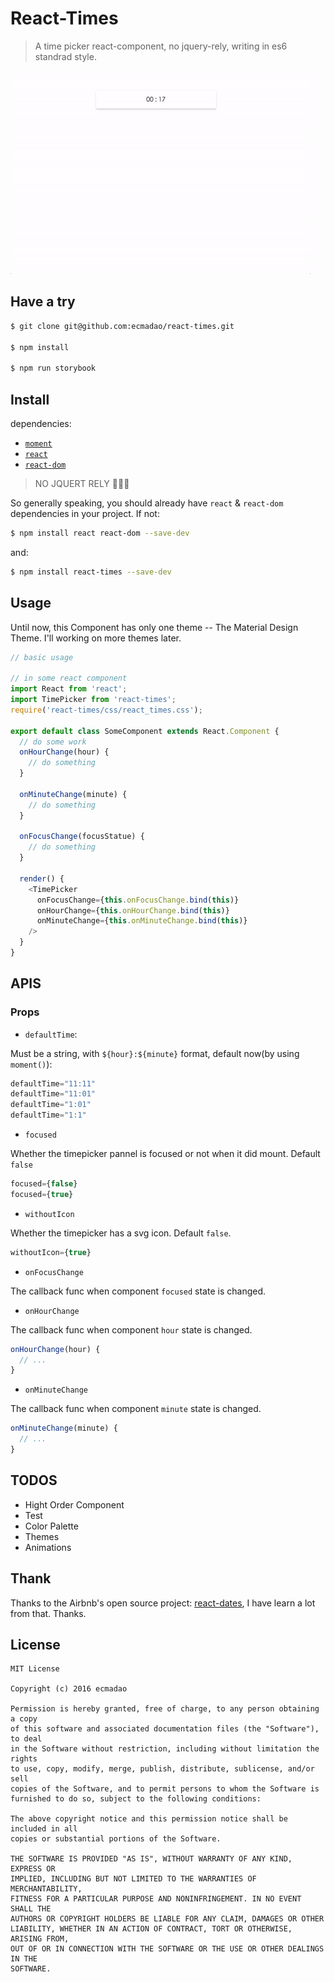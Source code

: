 # React-Times

> A time picker react-component, no jquery-rely, writing in es6 standrad style.

![react-times](./intro_src/react-times.gif)

## Have a try

```bash
$ git clone git@github.com:ecmadao/react-times.git

$ npm install

$ npm run storybook
```

## Install

dependencies:

- [`moment`](https://github.com/moment/moment/)
- [`react`](https://github.com/facebook/react)
- [`react-dom`](https://github.com/facebook/react)

> NO JQUERT RELY 😤😤😤

So generally speaking, you should already have `react` & `react-dom` dependencies in your project. If not:

```bash
$ npm install react react-dom --save-dev
```

and:

```bash
$ npm install react-times --save-dev
```

## Usage

Until now, this Component has only one theme -- The Material Design Theme. I'll working on more themes later.

```javascript
// basic usage

// in some react component
import React from 'react';
import TimePicker from 'react-times';
require('react-times/css/react_times.css');

export default class SomeComponent extends React.Component {
  // do some work
  onHourChange(hour) {
    // do something
  }

  onMinuteChange(minute) {
    // do something
  }

  onFocusChange(focusStatue) {
    // do something
  }

  render() {
    <TimePicker
      onFocusChange={this.onFocusChange.bind(this)}
      onHourChange={this.onHourChange.bind(this)}
      onMinuteChange={this.onMinuteChange.bind(this)}
    />
  }
}
```

## APIS

### Props

- `defaultTime`:

Must be a string, with `${hour}:${minute}` format, default now(by using `moment()`):

```javascript
defaultTime="11:11"
defaultTime="11:01"
defaultTime="1:01"
defaultTime="1:1"
```

- `focused`

Whether the timepicker pannel is focused or not when it did mount. Default `false`

```javascript
focused={false}
focused={true}
```

- `withoutIcon`

Whether the timepicker has a svg icon. Default `false`.

```javascript
withoutIcon={true}
```

- `onFocusChange`

The callback func when component `focused` state is changed.

- `onHourChange`

The callback func when component `hour` state is changed.

```javascript
onHourChange(hour) {
  // ...
}
```

- `onMinuteChange`

The callback func when component `minute` state is changed.

```javascript
onMinuteChange(minute) {
  // ...
}
```

## TODOS

- Hight Order Component
- Test
- Color Palette
- Themes
- Animations

## Thank

Thanks to the Airbnb's open source project: [react-dates](https://github.com/airbnb/react-dates), I have learn a lot from that. Thanks.

## License

```
MIT License

Copyright (c) 2016 ecmadao

Permission is hereby granted, free of charge, to any person obtaining a copy
of this software and associated documentation files (the "Software"), to deal
in the Software without restriction, including without limitation the rights
to use, copy, modify, merge, publish, distribute, sublicense, and/or sell
copies of the Software, and to permit persons to whom the Software is
furnished to do so, subject to the following conditions:

The above copyright notice and this permission notice shall be included in all
copies or substantial portions of the Software.

THE SOFTWARE IS PROVIDED "AS IS", WITHOUT WARRANTY OF ANY KIND, EXPRESS OR
IMPLIED, INCLUDING BUT NOT LIMITED TO THE WARRANTIES OF MERCHANTABILITY,
FITNESS FOR A PARTICULAR PURPOSE AND NONINFRINGEMENT. IN NO EVENT SHALL THE
AUTHORS OR COPYRIGHT HOLDERS BE LIABLE FOR ANY CLAIM, DAMAGES OR OTHER
LIABILITY, WHETHER IN AN ACTION OF CONTRACT, TORT OR OTHERWISE, ARISING FROM,
OUT OF OR IN CONNECTION WITH THE SOFTWARE OR THE USE OR OTHER DEALINGS IN THE
SOFTWARE.
```
